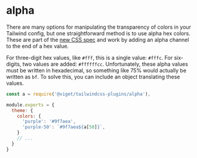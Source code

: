 # alpha

There are many options for manipulating the transparency of colors in your Tailwind config, but one straightforward method is to use alpha hex colors. These are part of the [new CSS spec](https://www.w3.org/TR/css-color-4/#hex-notation) and work by adding an alpha channel to the end of a hex value.

For three-digit hex values, like `#fff`, this is a single value: `#fffc`. For six-digits, two values are added: `#ffffffcc`. Unfortunately, these alpha values must be written in hexadecimal, so something like 75% would actually be written as `bf`. To solve this, you can include an object translating these values.

```js
const a = require('@viget/tailwindcss-plugins/alpha'),

module.exports = {
  theme: {
    colors: {
      'purple': '#9f7aea',
      'purple-50': `#9f7aea${a[50]}`,
    }
    // ...
  }
}
```